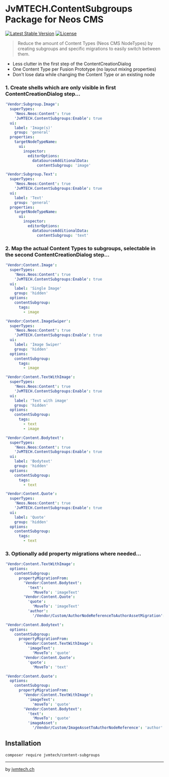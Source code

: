 # JvMTECH.ContentSubgroups Package for Neos CMS
[![Latest Stable Version](https://poser.pugx.org/jvmtech/content-subgroups/v/stable)](https://packagist.org/packages/jvmtech/content-subgroups)
[![License](https://poser.pugx.org/jvmtech/content-subgroups/license)](https://packagist.org/packages/jvmtech/content-subgroups)

> Reduce the amount of Content Types (Neos CMS NodeTypes) by creating subgroups and specific migrations to easily switch between them.

- Less clutter in the first step of the ContentCreationDialog
- One Content Type per Fusion Prototype (no layout mixing properties)
- Don't lose data while changing the Content Type or an existing node

### 1. Create shells which are only visible in first ContentCreationDialog step...
```yaml
'Vendor:Subgroup.Image':
  superTypes:
    'Neos.Neos:Content': true
    'JvMTECH.ContentSubgroups:Enable': true
  ui:
    label: 'Image(s)'
    group: 'general'
  properties:
    targetNodeTypeName:
      ui:
        inspector:
          editorOptions:
            dataSourceAdditionalData:
              contentSubgroup: 'image'

'Vendor:Subgroup.Text':
  superTypes:
    'Neos.Neos:Content': true
    'JvMTECH.ContentSubgroups:Enable': true
  ui:
    label: 'Text'
    group: 'general'
  properties:
    targetNodeTypeName:
      ui:
        inspector:
          editorOptions:
            dataSourceAdditionalData:
              contentSubgroup: 'text'
```

### 2. Map the actual Content Types to subgroups, selectable in the second ContentCreationDialog step...
```yaml
'Vendor:Content.Image':
  superTypes:
    'Neos.Neos:Content': true
    'JvMTECH.ContentSubgroups:Enable': true
  ui:
    label: 'Single Image'
    group: 'hidden'
  options:
    contentSubgroup:
      tags:
        - image

'Vendor:Content.ImageSwiper':
  superTypes:
    'Neos.Neos:Content': true
    'JvMTECH.ContentSubgroups:Enable': true
  ui:
    label: 'Image Swiper'
    group: 'hidden'
  options:
    contentSubgroup:
      tags:
        - image

'Vendor:Content.TextWithImage':
  superTypes:
    'Neos.Neos:Content': true
    'JvMTECH.ContentSubgroups:Enable': true
  ui:
    label: 'Text with image'
    group: 'hidden'
  options:
    contentSubgroup:
      tags:
        - text
        - image

'Vendor:Content.Bodytext':
  superTypes:
    'Neos.Neos:Content': true
    'JvMTECH.ContentSubgroups:Enable': true
  ui:
    label: 'Bodytext'
    group: 'hidden'
  options:
    contentSubgroup:
      tags:
        - text

'Vendor:Content.Quote':
  superTypes:
    'Neos.Neos:Content': true
    'JvMTECH.ContentSubgroups:Enable': true
  ui:
    label: 'Quote'
    group: 'hidden'
  options:
    contentSubgroup:
      tags:
        - text
```

### 3. Optionally add property migrations where needed...
```yaml
'Vendor:Content.TextWithImage':
  options:
    contentSubgroup:
      propertyMigrationFrom:
        'Vendor:Content.Bodytext':
          'text':
            'MoveTo': 'imageText'
        'Vendor:Content.Quote':
          'quote':
            'MoveTo': 'imageText'
          'author':
            '/Vendor/Custom/AuthorNodeReferenceToAuthorAssetMigration': 'imageAsset'

'Vendor:Content.Bodytext':
  options:
    contentSubgroup:
      propertyMigrationFrom:
        'Vendor:Content.TextWithImage':
          'imageText':
            'MoveTo': 'quote'
        'Vendor:Content.Quote':
          'quote':
            'MoveTo': 'text'

'Vendor:Content.Quote':
  options:
    contentSubgroup:
      propertyMigrationFrom:
        'Vendor:Content.TextWithImage':
          'imageText':
            'moveTo': 'quote'
        'Vendor:Content.Bodytext':
          'text':
            'MoveTo': 'quote'
          'imageAsset':
            '/Vendor/Custom/ImageAssetToAuthorNodeReference': 'author'
```

## Installation

```
composer require jvmtech/content-subgroups
```

---

by [jvmtech.ch](https://jvmtech.ch)
